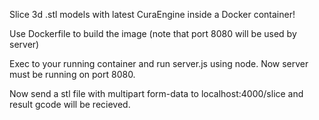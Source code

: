 Slice 3d .stl models with latest CuraEngine inside a Docker container!

Use Dockerfile to build the image (note that port 8080 will be used by server)

Exec to your running container and run server.js using node. Now server must be running on port 8080.

Now send a stl file with multipart form-data to localhost:4000/slice and result gcode will be recieved.
